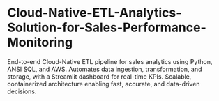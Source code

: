 # Cloud-Native-ETL-Analytics-Solution-for-Sales-Performance-Monitoring
End-to-end Cloud-Native ETL pipeline for sales analytics using Python, ANSI SQL, and AWS. Automates data ingestion, transformation, and storage, with a Streamlit dashboard for real-time KPIs. Scalable, containerized architecture enabling fast, accurate, and data-driven decisions.
